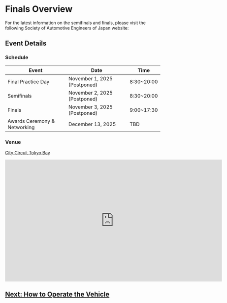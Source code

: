 # Finals Overview

For the latest information on the semifinals and finals, please visit the following Society of Automotive Engineers of Japan website:
<!-- [https://www.jsae.or.jp/jaaic/2025ver/](https://www.jsae.or.jp/jaaic/2025ver/) -->

## Event Details

### Schedule

| Event                          | Date                          | Time |
| ------------------------------ | ----------------------------- | ---- |
| Final Practice Day             | November 1, 2025 (Postponed)  | 8:30~20:00 |
| Semifinals                     | November 2, 2025 (Postponed)  | 8:30~20:00 |
| Finals                         | November 3, 2025 (Postponed)  | 9:00~17:30 |
| Awards Ceremony & Networking   | December 13, 2025             | TBD |

### Venue

[City Circuit Tokyo Bay](https://city-circuit.com/)
<iframe width="704" height="396" src="https://www.youtube.com/embed/GsuCUoNrMDM?si=zoh1mL_U0yRnB2fj" title="YouTube video player" frameborder="0" allow="accelerometer; autoplay; clipboard-write; encrypted-media; gyroscope; picture-in-picture; web-share" referrerpolicy="strict-origin-when-cross-origin" allowfullscreen></iframe>

## [Next: How to Operate the Vehicle](./operation.en.md)
